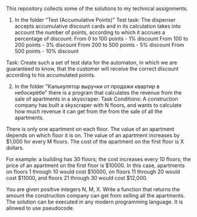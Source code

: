 This repository collects some of the solutions to my technical assignments.


1. In the folder "Test (Accumulative Points)"
   Test task:
 The dispenser accepts accumulative discount cards and in its calculation takes into account the number of points, according to which it accrues a
percentage of discount:
From 0 to 100 points - 1% discount
From 100 to 200 points - 3% discount
From 200 to 500 points - 5% discount
From 500 points - 10% discount

Task: Create such a set of test data for the automaton, in which we are guaranteed to know,
that the customer will receive the correct discount according to his accumulated points.



2. In the folder "Калькулятор выручки от продажи квартир в небоскрёбе" there is a program that calculates the revenue from the sale of apartments in a skyscraper.
Task Conditions:
 A construction company has built a skyscraper with N floors, and wants to calculate how much revenue it can get from the
from the sale of all the apartments.

There is only one apartment on each floor.
The value of an apartment depends on which floor it is on.
The value of an apartment increases by $1,000 for every M floors.
The cost of the apartment on the first floor is X dollars.

For example: a building has 30 floors; the cost increases every 10 floors; the price of an apartment on the first floor is $10000.
In this case, apartments on floors 1 through 10 would cost $10000, on floors 11 through 20 would cost $11000,
 and floors 21 through 30 would cost $12,000.

You are given positive integers N, M, X.
Write a function that returns the amount the construction company can get from selling all the apartments.
The solution can be executed in any modern programming language. It is allowed to use pseudocode.
